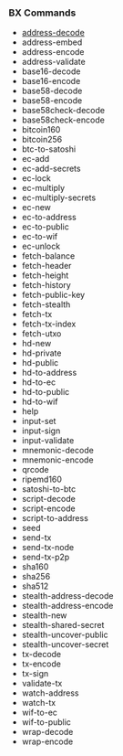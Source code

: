 ### BX Commands
* [address-decode](address-decode)
* address-embed
* address-encode
* address-validate
* base16-decode
* base16-encode
* base58-decode
* base58-encode
* base58check-decode
* base58check-encode
* bitcoin160
* bitcoin256
* btc-to-satoshi
* ec-add
* ec-add-secrets
* ec-lock
* ec-multiply
* ec-multiply-secrets
* ec-new
* ec-to-address
* ec-to-public
* ec-to-wif
* ec-unlock
* fetch-balance
* fetch-header
* fetch-height
* fetch-history
* fetch-public-key
* fetch-stealth
* fetch-tx
* fetch-tx-index
* fetch-utxo
* hd-new
* hd-private
* hd-public
* hd-to-address
* hd-to-ec
* hd-to-public
* hd-to-wif
* help
* input-set
* input-sign
* input-validate
* mnemonic-decode
* mnemonic-encode
* qrcode
* ripemd160
* satoshi-to-btc
* script-decode
* script-encode
* script-to-address
* seed
* send-tx
* send-tx-node
* send-tx-p2p
* sha160
* sha256
* sha512
* stealth-address-decode
* stealth-address-encode
* stealth-new
* stealth-shared-secret
* stealth-uncover-public
* stealth-uncover-secret
* tx-decode
* tx-encode
* tx-sign
* validate-tx
* watch-address
* watch-tx
* wif-to-ec
* wif-to-public
* wrap-decode
* wrap-encode
